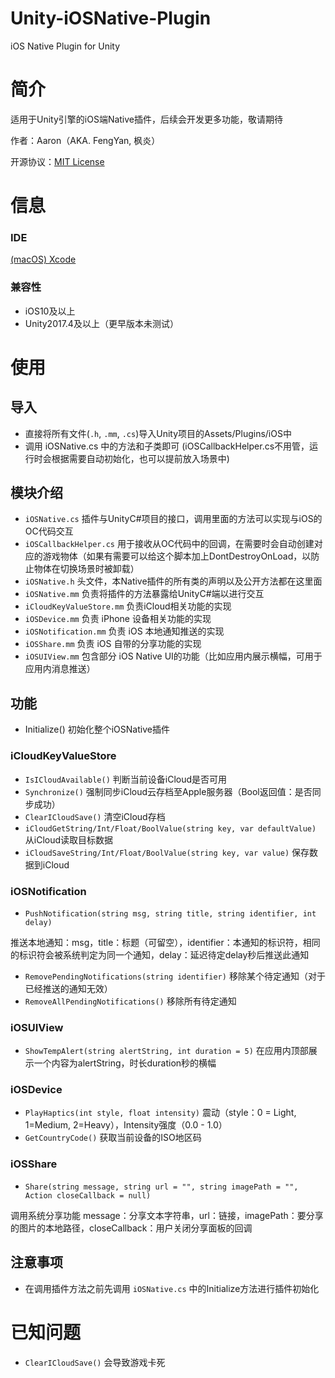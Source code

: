 # Unity-iOSNative-Plugin
 iOS Native Plugin for Unity

# 简介
适用于Unity引擎的iOS端Native插件，后续会开发更多功能，敬请期待

作者：Aaron（AKA. FengYan, 枫炎）

开源协议：[MIT License](https://github.com/Aaron8052/Unity-iOSNative-Plugin/blob/main/LICENSE)

# 信息

### IDE
[(macOS) Xcode](https://developer.apple.com/download/all/?q=Xcode)

### 兼容性
- iOS10及以上
- Unity2017.4及以上（更早版本未测试）

# 使用
## 导入
- 直接将所有文件(`.h`, `.mm`, `.cs`)导入Unity项目的Assets/Plugins/iOS中
- 调用 iOSNative.cs 中的方法和子类即可 (iOSCallbackHelper.cs不用管，运行时会根据需要自动初始化，也可以提前放入场景中)

## 模块介绍
- `iOSNative.cs` 插件与UnityC#项目的接口，调用里面的方法可以实现与iOS的OC代码交互
- `iOSCallbackHelper.cs` 用于接收从OC代码中的回调，在需要时会自动创建对应的游戏物体（如果有需要可以给这个脚本加上DontDestroyOnLoad，以防止物体在切换场景时被卸载）
- `iOSNative.h` 头文件，本Native插件的所有类的声明以及公开方法都在这里面
- `iOSNative.mm` 负责将插件的方法暴露给UnityC#端以进行交互
- `iCloudKeyValueStore.mm` 负责iCloud相关功能的实现
- `iOSDevice.mm` 负责 iPhone 设备相关功能的实现
- `iOSNotification.mm` 负责 iOS 本地通知推送的实现
- `iOSShare.mm` 负责 iOS 自带的分享功能的实现
- `iOSUIView.mm` 包含部分 iOS Native UI的功能（比如应用内展示横幅，可用于应用内消息推送）

## 功能
- Initialize() 初始化整个iOSNative插件

### iCloudKeyValueStore
- `IsICloudAvailable()` 判断当前设备iCloud是否可用
- `Synchronize()` 强制同步iCloud云存档至Apple服务器（Bool返回值：是否同步成功）
- `ClearICloudSave()` 清空iCloud存档
- `iCloudGetString/Int/Float/BoolValue(string key, var defaultValue)` 从iCloud读取目标数据
- `iCloudSaveString/Int/Float/BoolValue(string key, var value)` 保存数据到iCloud
### iOSNotification
- `PushNotification(string msg, string title, string identifier, int delay)`

推送本地通知：msg，title：标题（可留空），identifier：本通知的标识符，相同的标识符会被系统判定为同一个通知，delay：延迟待定delay秒后推送此通知

- `RemovePendingNotifications(string identifier)` 移除某个待定通知（对于已经推送的通知无效）
- `RemoveAllPendingNotifications()` 移除所有待定通知
### iOSUIView
- `ShowTempAlert(string alertString, int duration = 5)` 在应用内顶部展示一个内容为alertString，时长duration秒的横幅

### iOSDevice
- `PlayHaptics(int style, float intensity)` 震动（style：0 = Light, 1=Medium, 2=Heavy），Intensity强度（0.0 - 1.0）
- `GetCountryCode()` 获取当前设备的ISO地区码

### iOSShare
- `Share(string message, string url = "", string imagePath = "", Action closeCallback = null)`

调用系统分享功能 message：分享文本字符串，url：链接，imagePath：要分享的图片的本地路径，closeCallback：用户关闭分享面板的回调
## 注意事项
- 在调用插件方法之前先调用 `iOSNative.cs` 中的Initialize方法进行插件初始化

# 已知问题
- `ClearICloudSave()` 会导致游戏卡死

